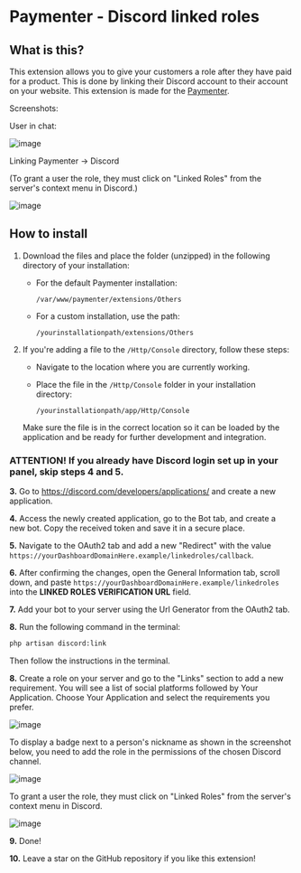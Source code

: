 # Paymenter - Discord linked roles

## What is this?

This extension allows you to give your customers a role after they have paid for a product. This is done by linking their Discord account to their account on your website. This extension is made for the [Paymenter](https://paymenter.org).

Screenshots:

User in chat: 

![image](https://github.com/CorwinDev/paymenter-discordlink/assets/88144943/9506ea21-b474-4906-bf55-5dc8010eeb77)

Linking Paymenter -> Discord

(To grant a user the role, they must click on "Linked Roles" from the server's context menu in Discord.)

![image](https://github.com/CorwinDev/paymenter-discordlink/assets/88144943/db85fd2b-bd5a-483f-8b69-cace48da967d)

## How to install

1. Download the files and place the folder (unzipped) in the following directory of your installation:

   - For the default Paymenter installation: 

     `/var/www/paymenter/extensions/Others`

   - For a custom installation, use the path:

     `/yourinstallationpath/extensions/Others`

2. If you're adding a file to the `/Http/Console` directory, follow these steps:

   - Navigate to the location where you are currently working.
   - Place the file in the `/Http/Console` folder in your installation directory: 

     `/yourinstallationpath/app/Http/Console`

   Make sure the file is in the correct location so it can be loaded by the application and be ready for further development and integration.

### **ATTENTION!** If you already have Discord login set up in your panel, skip steps 4 and 5.

**3.** Go to https://discord.com/developers/applications/ and create a new application.

**4.** Access the newly created application, go to the Bot tab, and create a new bot. Copy the received token and save it in a secure place.

**5.** Navigate to the OAuth2 tab and add a new "Redirect" with the value `https://yourDashboardDomainHere.example/linkedroles/callback`.

**6.** After confirming the changes, open the General Information tab, scroll down, and paste `https://yourDashboardDomainHere.example/linkedroles` into the **LINKED ROLES VERIFICATION URL** field.

**7.** Add your bot to your server using the Url Generator from the OAuth2 tab.

**8.** Run the following command in the terminal:

```bash
php artisan discord:link
```
Then follow the instructions in the terminal.

**8.** Create a role on your server and go to the "Links" section to add a new requirement. You will see a list of social platforms followed by Your Application. Choose Your Application and select the requirements you prefer.

![image](https://github.com/CorwinDev/paymenter-discordlink/assets/41286754/56ed2f84-ab0d-4672-b0dc-b5b627618727)


To display a badge next to a person's nickname as shown in the screenshot below, you need to add the role in the permissions of the chosen Discord channel.

![image](https://github.com/CorwinDev/paymenter-discordlink/assets/88144943/9506ea21-b474-4906-bf55-5dc8010eeb77)

To grant a user the role, they must click on "Linked Roles" from the server's context menu in Discord.

![image](https://github.com/CorwinDev/paymenter-discordlink/assets/41286754/663a7e2f-1c2a-4247-899e-5f6031696a14)


**9.** Done!

**10.** Leave a star on the GitHub repository if you like this extension!
